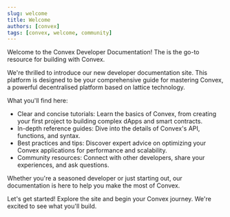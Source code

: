 ```yaml
---
slug: welcome
title: Welcome
authors: [convex]
tags: [convex, welcome, community]
---
```


Welcome to the Convex Developer Documentation! The is the go-to resource for building with Convex.

We're thrilled to introduce our new developer documentation site. This platform is designed to be your comprehensive guide for mastering Convex, a powerful decentralised platform based on lattice technology.

What you'll find here:

- Clear and concise tutorials: Learn the basics of Convex, from creating your first project to building complex dApps and smart contracts.
- In-depth reference guides: Dive into the details of Convex's API, functions, and syntax.
- Best practices and tips: Discover expert advice on optimizing your Convex applications for performance and scalability.
- Community resources: Connect with other developers, share your experiences, and ask questions.

Whether you're a seasoned developer or just starting out, our documentation is here to help you make the most of Convex.

Let's get started! Explore the site and begin your Convex journey. We're excited to see what you'll build.
